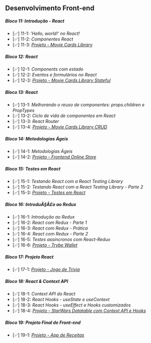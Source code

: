 ## Desenvolvimento Front-end

##### Bloco 11: Introdução - React

- [✅] 11-1: _'Hello, world!' no React!_
- [✅] 11-2: _Componentes React_
- [✅] 11-3: _[Projeto - Movie Cards Library](https://github.com/tryber/sd-013-b-project-movie-cards-library/pull/65)_

##### Bloco 12: React

- [✅] 12-1: _Components com estado_
- [✅] 12-2: _Eventos e formulários no React_
- [✅] 12-3: _[Projeto - Movie Cards Library Stateful](https://github.com/tryber/sd-013-b-project-movie-cards-library-stateful/pull/12)_

##### Bloco 13: React

- [✅] 13-1: _Melhorando o reuso de componentes: props.children e PropTypes_
- [✅] 13-2: _Ciclo de vida de componentes em React_
- [✅] 13-3: _React Router_
- [✅] 13-4: _[Projeto - Movie Cards Library CRUD](https://project-movies.vercel.app/)_

##### Bloco 14: Metodologias Ágeis

- [✅] 14-1: _Metodologias Ágeis_
- [✅] 14-2: _[Projeto - Frontend Online Store](https://project-store-online.vercel.app/)_

##### Bloco 15: Testes em React

- [✅] 15-1: _Testando React com a React Testing Library_
- [✅] 15-2: _Testando React com a React Testing Library - Parte 2_
- [✅] 15-3: _[Projeto - Testes em React](https://github.com/tryber/sd-013-b-project-react-testing-library/pull/76)_

##### Bloco 16: IntroduÃ§Ã£o ao Redux

- [✅] 16-1: _Introdução ao Redux_
- [✅] 16-2: _React com Redux - Parte 1_
- [✅] 16-3: _React com Redux - Prática_
- [✅] 16-4: _React com Redux - Parte 2_
- [✅] 16-5: _Testes assíncronos com React-Redux_
- [✅] 16-6: _[Projeto - Trybe Wallet](https://github.com/tryber/sd-013-b-project-trybewallet/pull/23)_

##### Bloco 17: Projeto React

- [✅] 17-1: _[Projeto - Jogo de Trivia]()_

##### Bloco 18: React & Context API

- [✅] 18-1: _Context API do React_
- [✅] 18-2: _React Hooks - useState e useContext_
- [✅] 18-3: _React Hooks - useEffect e Hooks customizados_
- [✅] 18-4: _[Projeto - StarWars Datatable com Context API e Hooks](https://github.com/tryber/sd-013-b-project-starwars-planets-search/pull/94)_

##### Bloco 19: Projeto Final de Front-end

- [✅] 19-1: _[Projeto - App de Receitas]()_

